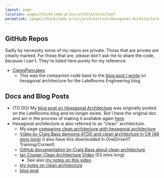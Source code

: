 ```yaml
---
layout: page
location: pages/think/code-princ/architecture/leaf
permalink: /pages/think/code-princ/architecture/Hexagonal-Architecture
---
```


## GitHub Repos

Sadly by necessity some of my repos are private. Those that are private are clearly marked. For those that are, please don't ask me to share the code, because I can't. They're listed here purely for my reference.

- [ClaresPancakes](https://github.com/claresudbery/ClaresPancakes)
    - This was the companion code base to the [blog post I wrote](/pages/think/code-princ/architecture/Hexagonal-Architecture-Blog) on hexagonal architecture for the LateRooms Engineering blog.

## Docs and Blog Posts

- (TO DO) My [blog post on Hexagonal Architecture](/pages/think/code-princ/architecture/Hexagonal-Architecture-Blog) was originally posted on the LateRooms blog and no longer exists. But I have the original doc and am in the process of making it available again [here](/pages/think/code-princ/architecture/Hexagonal-Architecture-Blog).
- Hexagonal architecture is also referred to as "clean" architecture. 
    - My page [comparing clean architecture with hexagonal architecture](/pages/think/code-princ/architecture/Clean-vs-Hexagonal-Architecture)
    - [Video by Craig Bass demoing ATDD and clean architecture in C# (48 mins long)](https://drive.google.com/file/d/1eNRRkTVf3OSDtGHGQZpnzUwJTxKeg-Zb/view) (I also have this downloaded in OneDrive/IT Training/Current) 
    - [GitHub documentation by Craig Bass about clean architecture](https://github.com/madetech/clean-architecture)
    - [Ian Cooper Clean Architecture Video](https://www.youtube.com/watch?v=SxJPQ5qXisw) (53 mins long)
        - See also [my notes on this video](/pages/think/code-princ/architecture/Clean-vs-Hexagonal-Architecture)
    - [my notes on clean architecture](/pages/think/code-princ/architecture/Clean-Architecture)
    - [blog post](https://blog.cleancoder.com/uncle-bob/2012/08/13/the-clean-architecture.html)

